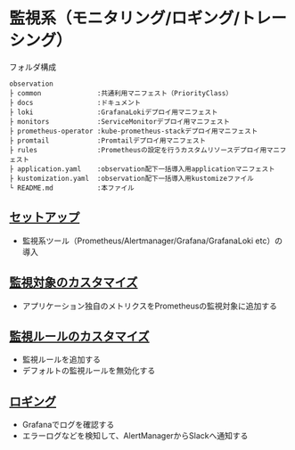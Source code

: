 # 監視系（モニタリング/ロギング/トレーシング）

フォルダ構成

```text
observation
├ common              :共通利用マニフェスト（PriorityClass） 
├ docs                :ドキュメント 
├ loki                :GrafanaLokiデプロイ用マニフェスト 
├ monitors            :ServiceMonitorデプロイ用マニフェスト
├ prometheus-operator :kube-prometheus-stackデプロイ用マニフェスト
├ promtail            :Promtailデプロイ用マニフェスト
├ rules               :Prometheusの設定を行うカスタムリソースデプロイ用マニフェスト
├ application.yaml    :observation配下一括導入用applicationマニフェスト
├ kustomization.yaml  :observation配下一括導入用kustomizeファイル
└ README.md           :本ファイル
```

## [セットアップ](./docs/setup.md)

- 監視系ツール（Prometheus/Alertmanager/Grafana/GrafanaLoki etc）の導入

## [監視対象のカスタマイズ](./docs/custom-metrics.md)

- アプリケーション独自のメトリクスをPrometheusの監視対象に追加する

## [監視ルールのカスタマイズ](./docs/custom-rule.md)

- 監視ルールを追加する
- デフォルトの監視ルールを無効化する

## [ロギング](./docs/logging.md)

- Grafanaでログを確認する
- エラーログなどを検知して、AlertManagerからSlackへ通知する
